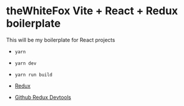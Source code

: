 # theWhiteFox Vite + React + Redux boilerplate

This will be my boilerplate for React projects
- `yarn`
- `yarn dev`
- `yarn run build`

- [Redux](https://redux.js.org/)
- [Github Redux Devtools](https://github.com/reduxjs/redux-devtools)
